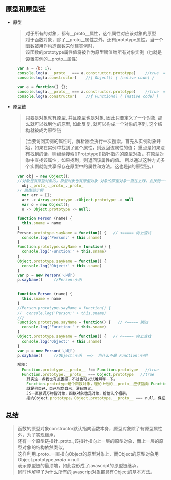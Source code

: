 ## 原型和原型链
* 原型
  > 对于所有的对象，都有__proto__属性，这个属性对应该对象的原型   
  > 对于函数对象，除了__proto__属性之外，还有prototype属性，当一个函数被用作构造函数来创建实例时，   
  > 该函数的prototype属性值将被作为原型赋值给所有对象实例（也就是设置实例的__proto__属性）
  ```js
    var a = {b: 1};
    console.log(a.__proto__ === a.constructor.prototype)    //true  => Object {}
    console.log(a.constructor)    //ƒ Object() { [native code] }
  ```
  ```js
    var a = function() {};
    console.log(a.__proto__ === a.constructor.prototype)    //true  => ƒ () { [native code] }
    console.log(a.constructor)    //ƒ Function() { [native code] }
  ```
* 原型链
  > 只要是对象就有原型, 并且原型也是对象, 因此只要定义了一个对象, 那么就可以找到他的原型,
  > 如此反复, 就可以构成一个对象的序列, 这个结构就被成为原型链
  
  > (当要访问实例的属性时，解析器会执行一次搜索。首先从实例对象开始，如果在实例中找到了这个属性，则返回该属性的值；
  > 重点是如果没有找到的话，则继续搜索[[Prototype]]指针指向的原型对象，在原型对象中查找该属性，如果找到，则返回该属性的值。
  > 所以通过这种方式多个实例就能共享保存在原型中的属性和方法。这也是js的原型链。)
  ```js
    var obj = new Object();
    //对象是有原型对象的，原型对象也有原型对象 对象的原型对象一直往上找，会找到一个null
      obj._proto_._proto_._proto_
    // 原型链示例
      var arr = [];
      arr -> Array.prototype ->Object.prototype -> null
      var o = new Object();
      o -> Object.prototype -> null;
  ```
  ```js
    function Person (name) {
      this.sname = name
    }
    Person.prototype.sayName = function() {   // <===== 向上查找
      console.log('Person:' + this.sname)
    }
    Function.prototype.sayName = function() {
      console.log('Function:' + this.sname)
    }
    Object.prototype.sayName = function() {
      console.log('Object:' + this.sname)
    }
    var p = new Person('小明')
    p.sayName()		//Person:小明
    
  ```
  ```js
    function Person (name) {
      this.sname = name
    }
    //Person.prototype.sayName = function() {
    //  console.log('Person:' + this.sname)
    //}
    Function.prototype.sayName = function() {   // <===== 跳过
      console.log('Function:' + this.sname)
    }
    Object.prototype.sayName = function() {   // <===== 向上查找
      console.log('Object:' + this.sname)
    }
    var p = new Person('小明')
    p.sayName()		//Object:小明  ==>  为什么不是 Function:小明 
    
    解释：
      Function.prototype.__proto__ !== Function.prototype   //true
      Function.prototype.__proto__ === Object.prototype   //true
        其实这一点我也有点困惑，不过也可以试着解释一下。
        Function.prototype是个函数对象，理论上他的__proto__应该指向 Function.prototype，
        就是他自己，自己指向自己，没有意义。
        JS一直强调万物皆对象，函数对象也是对象，给他认个祖宗，
        指向Object.prototype。Object.prototype.__proto__ === null，保证原型链能够正常结束。
  ```
## 总结
> 函数的原型对象constructor默认指向函数本身，原型对象除了有原型属性外，为了实现继承，    
> 还有一个原型链指针_proto_,该指针指向上一层的原型对象，而上一层的原型对象的结构依然类似，   
> 这样利用_proto_一直指向Object的原型对象上，而Object的原型对象用Object.prototype._proto_ = null   
> 表示原型链的最顶端，如此变形成了javascript的原型链继承，   
> 同时也解释了为什么所有的javascript对象都具有Object的基本方法。

